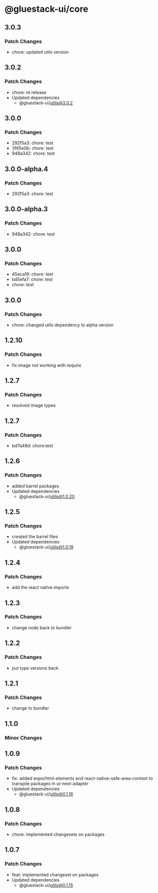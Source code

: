# @gluestack-ui/core

## 3.0.3

### Patch Changes

- chore: updated utils version

## 3.0.2

### Patch Changes

- chore: re release
- Updated dependencies
  - @gluestack-ui/utils@3.0.2

## 3.0.0

### Patch Changes

- 292f5a3: chore: test
- 3f65e0b: chore: test
- 948a342: chore: test

## 3.0.0-alpha.4

### Patch Changes

- 292f5a3: chore: test

## 3.0.0-alpha.3

### Patch Changes

- 948a342: chore: test

## 3.0.0

### Patch Changes

- 45eca19: chore: test
- bd5efa7: chore: test
- chore: test

## 3.0.0

### Patch Changes

- chore: changed utils dependency to alpha version

## 1.2.10

### Patch Changes

- fix image not working with require

## 1.2.7

### Patch Changes

- resolved image types

## 1.2.7

### Patch Changes

- bd7a48d: chore:test

## 1.2.6

### Patch Changes

- added barrel packages
- Updated dependencies
  - @gluestack-ui/utils@1.0.20

## 1.2.5

### Patch Changes

- created the barrel files
- Updated dependencies
  - @gluestack-ui/utils@1.0.19

## 1.2.4

### Patch Changes

- add the react native imports

## 1.2.3

### Patch Changes

- change node back to bundler

## 1.2.2

### Patch Changes

- put type versions back

## 1.2.1

### Patch Changes

- change to bundler

## 1.1.0

### Minor Changes

## 1.0.9

### Patch Changes

- fix: added expo/html-elements and react-native-safe-area-context to transpile packages in ui-next-adapter
- Updated dependencies
  - @gluestack-ui/utils@0.1.16

## 1.0.8

### Patch Changes

- chore: implemented changesets on packages

## 1.0.7

### Patch Changes

- feat: implemented changeset on packages
- Updated dependencies
  - @gluestack-ui/utils@0.1.15
